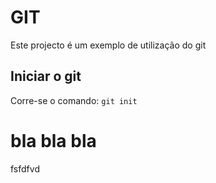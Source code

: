 # GIT

Este projecto é um exemplo de utilização do git

## Iniciar o git
Corre-se o comando:
``git init``

# bla bla bla
fsfdfvd
